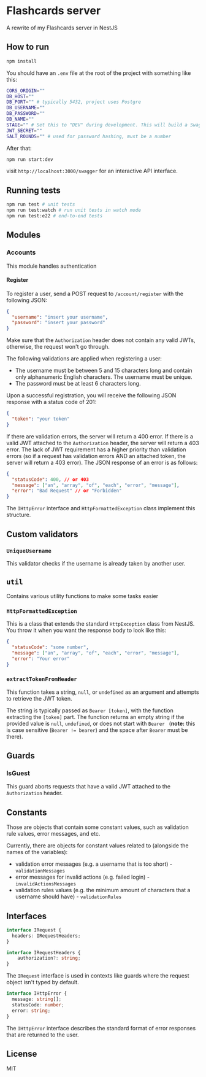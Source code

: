 # Flashcards server
A rewrite of my Flashcards server in NestJS

## How to run
```bash
npm install
```
You should have an ``.env`` file at the root of the project with something like this:

```bash
CORS_ORIGIN=""
DB_HOST=""
DB_PORT="" # typically 5432, project uses Postgre
DB_USERNAME=""
DB_PASSWORD=""
DB_NAME=""
STAGE="" # Set this to "DEV" during development. This will build a Swagger UI and synchronize database migrations 
JWT_SECRET=""
SALT_ROUNDS="" # used for password hashing, must be a number
```

After that:
```bash
npm run start:dev
```

visit ``http://localhost:3000/swagger`` for an interactive API interface.

## Running tests

```bash
npm run test # unit tests
npm run test:watch # run unit tests in watch mode
npm run test:e22 # end-to-end tests
```

## Modules
### Accounts
This module handles authentication

#### Register
To register a user, send a POST request to ``/account/register`` with the following JSON:
```json
{
  "username": "insert your username",
  "password": "insert your password"
}
```

Make sure that the ``Authorization`` header does not contain any valid JWTs, otherwise, the request won't go through.

The following validations are applied when registering a user:
* The username must be between 5 and 15 characters long and contain only alphanumeric English characters. The username must be unique.
* The password must be at least 6 characters long.

Upon a successful registration, you will receive the following JSON response with a status code of 201:
```json
{
  "token": "your token"
}
```

If there are validation errors, the server will return a 400 error. If there is a valid JWT attached to the ``Authorization`` header, the server will return a 403 error. The lack of JWT requirement has a higher priority than validation errors (so if a request has validation errors AND an attached token, the server will return a 403 error). The JSON response of an error is as follows:

```json
{
  "statusCode": 400, // or 403
  "message": ["an", "array", "of", "each", "error", "message"],
  "error": "Bad Request" // or "Forbidden"
}
```

The ``IHttpError`` interface and ``HttpFormattedException`` class implement this structure.

## Custom validators
### ``UniqueUsername``
This validator checks if the username is already taken by another user.

## ``util``
Contains various utility functions to make some tasks easier
### ``HttpFormattedException``
This is a class that extends the standard ``HttpException`` class from NestJS. You throw it when you want the response body to look like this:
```json
{
  "statusCode": "some number",
  "message": ["an", "array", "of", "each", "error", "message"],
  "error": "Your error"
}
```

### ``extractTokenFromHeader``
This function takes a string, ``null``, or ``undefined`` as an argument and attempts to retrieve the JWT token.

The string is typically passed as ``Bearer [token]``, with the function extracting the ``[token]`` part. The function returns an empty string if the provided value is ``null``, ``undefined``, or does not start with ``Bearer `` (**note:** this is case sensitive (``Bearer != bearer``) and the space after ``Bearer`` must be there).

## Guards
### IsGuest
This guard aborts requests that have a valid JWT attached to the ``Authorization`` header.

## Constants
Those are objects that contain some constant values, such as validation rule values, error messages, and etc.

Currently, there are objects for constant values related to (alongside the names of the variables):
* validation error messages (e.g. a username that is too short) - ``validationMessages``
* error messages for invalid actions (e.g. failed login) - ``invalidActionsMessages``
* validation rules values (e.g. the minimum amount of characters that a username should have) - ``validationRules``

## Interfaces

```typescript
interface IRequest {
  headers: IRequestHeaders;
}
```

```typescript
interface IRequestHeaders {
    authorization?: string;
}
```

The ``IRequest`` interface is used in contexts like guards where the request object isn't typed by default.

```typescript
interface IHttpError {
  message: string[];
  statusCode: number;
  error: string;
}
```

The ``IHttpError`` interface describes the standard format of error responses that are returned to the user.

## License
MIT